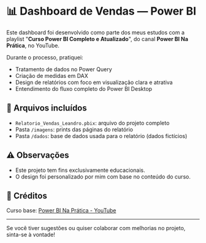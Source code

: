 # 📊 Dashboard de Vendas — Power BI

Este dashboard foi desenvolvido como parte dos meus estudos com a playlist "**Curso Power BI Completo e Atualizado**", do canal **Power BI Na Prática**, no YouTube.

Durante o processo, pratiquei:
- Tratamento de dados no Power Query
- Criação de medidas em DAX
- Design de relatórios com foco em visualização clara e atrativa
- Entendimento do fluxo completo do Power BI Desktop

## 📁 Arquivos incluídos
- `Relatorio_Vendas_Leandro.pbix`: arquivo do projeto completo
- Pasta `/imagens`: prints das páginas do relatório
- Pasta `/dados`: base de dados usada para o relatório (dados fictícios)

## ⚠️ Observações
- Este projeto tem fins exclusivamente educacionais.
- O design foi personalizado por mim com base no conteúdo do curso.

## 🔗 Créditos
Curso base: [Power BI Na Prática - YouTube](https://www.youtube.com/@powerbinapratica)

---

Se você tiver sugestões ou quiser colaborar com melhorias no projeto, sinta-se à vontade!
